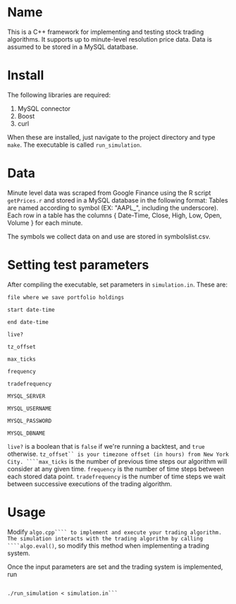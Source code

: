 # Name

This is a C++ framework for implementing and testing stock trading algorithms. It supports up to minute-level resolution price data. Data is assumed to be stored in a MySQL datatbase.  


# Install

The following libraries are required:
1. MySQL connector
2. Boost
3. curl

When these are installed, just navigate to the project directory and type ```make```. The executable is called ```run_simulation```.


# Data
Minute level data was scraped from Google Finance using the R script ```getPrices.r``` and stored in a MySQL database in the following format: Tables are named according to symbol (EX: "AAPL_", including the underscore). Each row in a table has the columns { Date-Time, Close, High, Low, Open, Volume } for each minute. 

The symbols we collect data on and use are stored in symbolslist.csv.


# Setting test parameters
After compiling the executable, set parameters in ```simulation.in```. These are:
```
file where we save portfolio holdings

start date-time

end date-time

live?

tz_offset

max_ticks

frequency

tradefrequency

MYSQL_SERVER

MYSQL_USERNAME

MYSQL_PASSWORD

MYSQL_DBNAME
```

```live?``` is a boolean that is ```false``` if we're running a backtest, and ```true``` otherwise. ```tz_offset`` is your timezone offset (in hours) from New York City. ````max_ticks``` is the number of previous time steps our algorithm will consider at any given time. ```frequency``` is the number of time steps between each stored data point. ```tradefrequency``` is the number of time steps we wait between successive executions of the trading algorithm.

# Usage
Modify ```algo.cpp```` to implement and execute your trading algorithm. The simulation interacts with the trading algorithm by calling ````algo.eval()```, so modify this method when implementing a trading system.

Once the input parameters are set and the trading system is implemented, run 
```make

./run_simulation < simulation.in```


